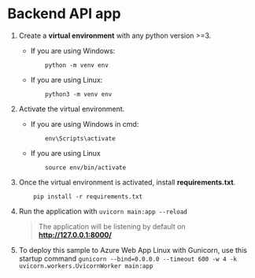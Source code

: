 # Backend API app
1. Create a **virtual environment** with any python version >=3.
    - If you are using Windows:
        ```shell
            python -m venv env
        ```
    - If you are using Linux:
        ```shell
            python3 -m venv env
       ```
2. Activate the virtual environment.
    - If you are using Windows in cmd:
        ```shell
            env\Scripts\activate
        ```
    - If you are using Linux
        ```shell
            source env/bin/activate
        ```
3. Once the virtual environment is activated, install **requirements.txt**.
    ```shell
        pip install -r requirements.txt
    ```
4. Run the application with `uvicorn main:app --reload`

    > The application will be listening by default on **http://127.0.0.1:8000/**

5. To deploy this sample to Azure Web App Linux with Gunicorn, use this startup command `gunicorn --bind=0.0.0.0 --timeout 600 -w 4 -k uvicorn.workers.UvicornWorker main:app`
